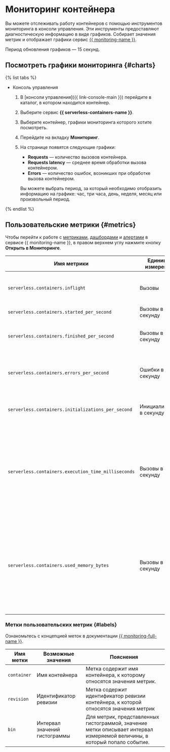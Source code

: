 # Мониторинг контейнера

 Вы можете отслеживать работу контейнеров с помощью инструментов мониторинга в консоли управления. Эти инструменты предоставляют диагностическую информацию в виде графиков. Собирает значения метрик и отображает графики сервис [{{ monitoring-name }}](../../monitoring/). 

Период обновления графиков — 15 секунд.

## Посмотреть графики мониторинга {#charts}

{% list tabs %}

- Консоль управления

  1. В [консоли управления]({{ link-console-main }}) перейдите в каталог, в котором находится контейнер.
  1. Выберите сервис **{{ serverless-containers-name }}**.
  1. Выберите контейнер, графики мониторинга которого хотите посмотреть.
  1. Перейдите на вкладку **Мониторинг**.
  1. На странице появятся следующие графики:
      * **Requests** — количество вызовов контейнера.
      * **Requests latency** — среднее время обработки вызова контейнером.
      * **Errors** — количество ошибок, возникших при обработке вызова контейнером.

      Вы можете выбрать период, за который необходимо отобразить информацию на графике: час, три часа, день, неделя, месяц или произвольный период.

{% endlist %}

## Пользовательские метрики {#metrics}

 Чтобы перейти к работе с [метриками](../../monitoring/concepts/data-model.md#metric), [дашбордами](../../monitoring/concepts/visualization/dashboard.md) и [алертами](../../monitoring/concepts/alerting.md#alert) в сервисе {{ monitoring-name }}, в правом верхнем углу нажмите кнопку **Открыть в Мониторинге**. 

| Имя метрики | Единицы измерения | Пояснения |
|----|----|----|
| `serverless.containers.inflight` | Вызовы | Количество одновременно выполняющихся вызовов контейнера. |
| `serverless.containers.started_per_second` | Вызовы в секунду | Частота вызова контейнера. |
| `serverless.containers.finished_per_second` | Вызовы в секунду | Частота завершения обработки вызовов контейнера. |
| `serverless.containers.errors_per_second` | Ошибки в секунду | Частота возникновения ошибок при обработке вызовов контейнера. |
| `serverless.containers.initializations_per_second` | Инициализации в секунду | Частота инициализации новых экземпляров контейнера. |
| `serverless.containers.execution_time_milliseconds` | Вызовы в секунду | Гистограмма распределения частоты вызова контейнера по времени обработки запроса в миллисекундах. Интервалы времени обработки запроса представлены в метке `bin`. |
| `serverless.containers.used_memory_bytes` | Вызовы в секунду | Гистограмма распределения частоты вызова контейнера по количеству использованной памяти в байтах. Интервалы количества использованной запросом памяти представлены в метке `bin`. |

### Метки пользовательских метрик {#labels}

 Ознакомьтесь с концепцией меток в документации [{{ monitoring-full-name }}](../../monitoring/concepts/data-model.md#label). 

| Имя метки | Возможные значения | Пояснения |
|----|----|----|
| `container` | Имя контейнера | Метка содержит имя контейнера, к которому относятся значения метрик. |
| `revision` | Идентификатор ревизии | Метка содержит идентификатор ревизии контейнера, к которой относятся значения метрик |
| `bin` | Интервал значений гистограммы | Для метрик, представленных гистограммой, значение метки описывает интервал измеряемой величины, в который попало событие. |